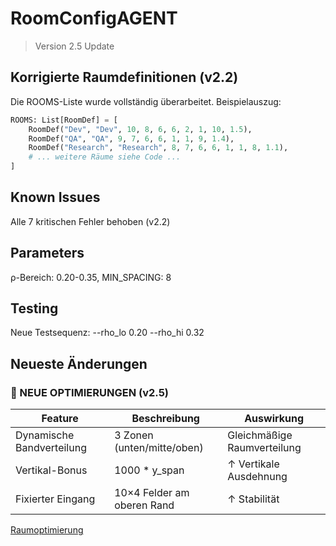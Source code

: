 # RoomConfigAGENT
> Version 2.5 Update

## Korrigierte Raumdefinitionen (v2.2)

Die ROOMS-Liste wurde vollständig überarbeitet. Beispielauszug:

```python
ROOMS: List[RoomDef] = [
    RoomDef("Dev", "Dev", 10, 8, 6, 6, 2, 1, 10, 1.5),
    RoomDef("QA", "QA", 9, 7, 6, 6, 1, 1, 9, 1.4),
    RoomDef("Research", "Research", 8, 7, 6, 6, 1, 1, 8, 1.1),
    # ... weitere Räume siehe Code ...
]
```

## Known Issues
Alle 7 kritischen Fehler behoben (v2.2)

## Parameters
ρ-Bereich: 0.20-0.35, MIN_SPACING: 8

## Testing
Neue Testsequenz: --rho_lo 0.20 --rho_hi 0.32

## Neueste Änderungen
### 🔧 NEUE OPTIMIERUNGEN (v2.5)
| Feature                      | Beschreibung                          | Auswirkung               |
|------------------------------|---------------------------------------|--------------------------|
| Dynamische Bandverteilung    | 3 Zonen (unten/mitte/oben)            | Gleichmäßige Raumverteilung |
| Vertikal-Bonus               | 1000 * y_span                         | ↑ Vertikale Ausdehnung |
| Fixierter Eingang            | 10×4 Felder am oberen Rand           | ↑ Stabilität          |

[Raumoptimierung](#raumoptimierung)
